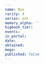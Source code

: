 ```yaml
---
name: Kov
rarity: 4
series: ent
memory_alpha: ''
bigbook_tier:
events:
in_portal:
date:
obtained:
mega:
published: false
---
```


